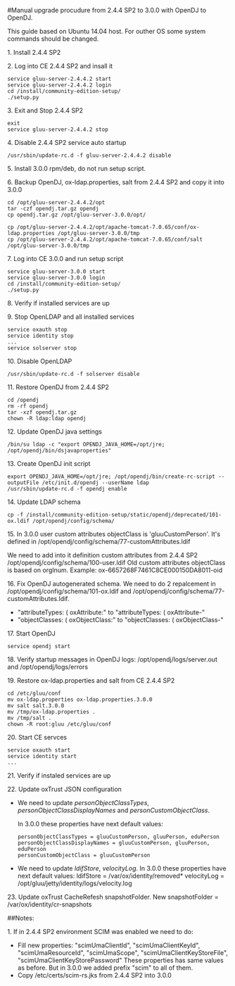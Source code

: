 #Manual upgrade procudure from 2.4.4 SP2 to 3.0.0 with OpenDJ to OpenDJ.

This guide based on Ubuntu 14.04 host. For outher OS some system commands should be changed.

1\. Install 2.4.4 SP2

2\. Log into CE 2.4.4 SP2 and insall it
```
service gluu-server-2.4.4.2 start
service gluu-server-2.4.4.2 login
cd /install/community-edition-setup/
./setup.py
```
3\. Exit and Stop 2.4.4 SP2
```
exit
service gluu-server-2.4.4.2 stop
```
4\. Disable 2.4.4 SP2 service auto startup
```
/usr/sbin/update-rc.d -f gluu-server-2.4.4.2 disable
```
5\. Install 3.0.0 rpm/deb, do not run setup script. 

6\. Backup OpenDJ, ox-ldap.properties, salt from 2.4.4 SP2 and copy it into 3.0.0
```
cd /opt/gluu-server-2.4.4.2/opt
tar -czf opendj.tar.gz opendj
cp opendj.tar.gz /opt/gluu-server-3.0.0/opt/

cp /opt/gluu-server-2.4.4.2/opt/apache-tomcat-7.0.65/conf/ox-ldap.properties /opt/gluu-server-3.0.0/tmp
cp /opt/gluu-server-2.4.4.2/opt/apache-tomcat-7.0.65/conf/salt /opt/gluu-server-3.0.0/tmp
```
7\. Log into CE 3.0.0 and run setup script
```
service gluu-server-3.0.0 start
service gluu-server-3.0.0 login
cd /install/community-edition-setup/
./setup.py
```
8\. Verify if installed services are up

9\. Stop OpenLDAP and all installed services
```
service oxauth stop
service identity stop
...
service solserver stop
```
10\. Disable OpenLDAP
```
/usr/sbin/update-rc.d -f solserver disable
```
11\. Restore OpenDJ from 2.4.4 SP2
```
cd /opendj
rm -rf opendj
tar -xzf opendj.tar.gz
chown -R ldap:ldap opendj
```
12\. Update OpenDJ java settings
```
/bin/su ldap -c "export OPENDJ_JAVA_HOME=/opt/jre; /opt/opendj/bin/dsjavaproperties"
```
13\. Create OpenDJ init script
```
export OPENDJ_JAVA_HOME=/opt/jre; /opt/opendj/bin/create-rc-script --outputFile /etc/init.d/opendj --userName ldap
/usr/sbin/update-rc.d -f opendj enable
```
14\. Update LDAP schema
```
cp -f /install/community-edition-setup/static/opendj/deprecated/101-ox.ldif /opt/opendj/config/schema/
```
15\. In 3.0.0 user custom attributes objectClass is 'gluuCustomPerson'. It's defined in /opt/opendj/config/schema/77-customAttributes.ldif 

We need to add into it definition custom attributes from 2.4.4 SP2 /opt/opendj/config/schema/100-user.ldif Old custom attributes objectClass is based on orgInum. Example: ox-6657268F7461C8CE000150DA8011-oid

16\. Fix OpenDJ autogenerated schema. We need to do 2 repalcement in /opt/opendj/config/schema/101-ox.ldif and /opt/opendj/config/schema/77-customAttributes.ldif.
 - "attributeTypes: ( oxAttribute:" to "attributeTypes: ( oxAttribute-"
 - "objectClasses: ( oxObjectClass:" to "objectClasses: ( oxObjectClass-"

17\. Start OpenDJ
```
service opendj start
```

18\. Verify startup messages in OpenDJ logs: /opt/opendj/logs/server.out and /opt/opendj/logs/errors

19\. Restore ox-ldap.properties and salt from CE 2.4.4 SP2
```
cd /etc/gluu/conf
mv ox-ldap.properties ox-ldap.properties.3.0.0
mv salt salt.3.0.0
mv /tmp/ox-ldap.properties .
mv /tmp/salt .
chown -R root:gluu /etc/gluu/conf
```
20\. Start CE servces
```
service oxauth start
service identity start
...
```

21\. Verify if instaled services are up

22\. Update oxTrust JSON configuration
 - We need to update *personObjectClassTypes*, *personObjectClassDisplayNames* and  *personCustomObjectClass*.
 
   In  3.0.0 these properties have next default values:
   ```
   personObjectClassTypes = gluuCustomPerson, gluuPerson, eduPerson
   personObjectClassDisplayNames = gluuCustomPerson, gluuPerson, eduPerson
   personCustomObjectClass = gluuCustomPerson
   ```
 - We need to update *ldifStore*, *velocityLog*.
   In  3.0.0 these properties have next default values:
   ldifStore = /var/ox/identity/removed*
   velocityLog = /opt/gluu/jetty/identity/logs/velocity.log

23\. Update oxTrust CacheRefesh snapshotFolder.
   New snapshotFolder = /var/ox/identity/cr-snapshots

##Notes:

1\. If in 2.4.4 SP2 environment SCIM was enabled we need to do:
 - Fill new properties: "scimUmaClientId", "scimUmaClientKeyId", "scimUmaResourceId", "scimUmaScope", "scimUmaClientKeyStoreFile", "scimUmaClientKeyStorePassword"
   These properties has same values as before. But in 3.0.0 we added prefix "scim" to all of them.
 - Copy /etc/certs/scim-rs.jks from 2.4.4 SP2 into 3.0.0
